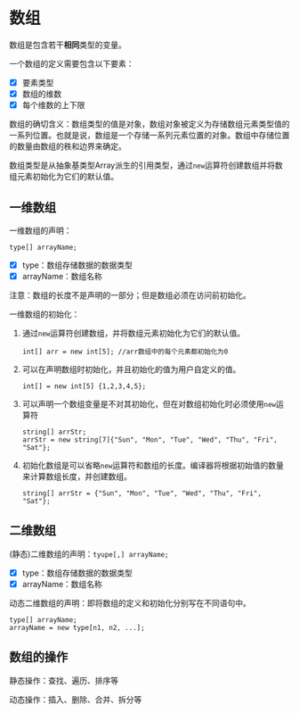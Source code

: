 # 数组

数组是包含若干**相同**类型的变量。

一个数组的定义需要包含以下要素：

- [x] 要素类型
- [x] 数组的维数
- [x] 每个维数的上下限

数组的确切含义：数组类型的值是对象，数组对象被定义为存储数组元素类型值的一系列位置。也就是说，数组是一个存储一系列元素位置的对象。数组中存储位置的数量由数组的秩和边界来确定。

数组类型是从抽象基类型Array派生的引用类型，通过`new`运算符创建数组并将数组元素初始化为它们的默认值。

## 一维数组

一维数组的声明：

`type[] arrayName;`

- [x] type：数组存储数据的数据类型
- [x] arrayName：数组名称

注意：数组的长度不是声明的一部分；但是数组必须在访问前初始化。

一维数组的初始化：

1. 通过`new`运算符创建数组，并将数组元素初始化为它们的默认值。
   
   ```
   int[] arr = new int[5]; //arr数组中的每个元素都初始化为0
   ```

2. 可以在声明数组时初始化，并且初始化的值为用户自定义的值。

   ```
   int[] = new int[5] {1,2,3,4,5};
   ```

3. 可以声明一个数组变量是不对其初始化，但在对数组初始化时必须使用`new`运算符
   
   ```
   string[] arrStr;
   arrStr = new string[7]{"Sun", "Mon", "Tue", "Wed", "Thu", "Fri", "Sat"};
   ```
   
4. 初始化数组是可以省略`new`运算符和数组的长度。编译器将根据初始值的数量来计算数组长度，并创建数组。
   
   ```
   string[] arrStr = {"Sun", "Mon", "Tue", "Wed", "Thu", "Fri", "Sat"};
   ```

## 二维数组

(静态)二维数组的声明：`tyupe[,] arrayName;`

- [x] type：数组存储数据的数据类型
- [x] arrayName：数组名称

动态二维数组的声明：即将数组的定义和初始化分别写在不同语句中。

```
type[] arrayName;
arrayName = new type[n1, n2, ...];
```

## 数组的操作

静态操作：查找、遍历、排序等

动态操作：插入、删除、合并、拆分等

